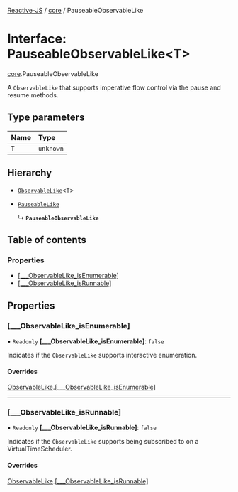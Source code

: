 [Reactive-JS](../README.md) / [core](../modules/core.md) / PauseableObservableLike

# Interface: PauseableObservableLike<T\>

[core](../modules/core.md).PauseableObservableLike

A `ObservableLike` that supports imperative flow control
via the pause and resume methods.

## Type parameters

| Name | Type |
| :------ | :------ |
| `T` | `unknown` |

## Hierarchy

- [`ObservableLike`](core.ObservableLike.md)<`T`\>

- [`PauseableLike`](core.PauseableLike.md)

  ↳ **`PauseableObservableLike`**

## Table of contents

### Properties

- [[\_\_\_ObservableLike\_isEnumerable]](core.PauseableObservableLike.md#[___observablelike_isenumerable])
- [[\_\_\_ObservableLike\_isRunnable]](core.PauseableObservableLike.md#[___observablelike_isrunnable])

## Properties

### [\_\_\_ObservableLike\_isEnumerable]

• `Readonly` **[\_\_\_ObservableLike\_isEnumerable]**: ``false``

Indicates if the `ObservableLike` supports interactive enumeration.

#### Overrides

[ObservableLike](core.ObservableLike.md).[[___ObservableLike_isEnumerable]](core.ObservableLike.md#[___observablelike_isenumerable])

___

### [\_\_\_ObservableLike\_isRunnable]

• `Readonly` **[\_\_\_ObservableLike\_isRunnable]**: ``false``

Indicates if the `ObservableLike` supports being subscribed to
on a VirtualTimeScheduler.

#### Overrides

[ObservableLike](core.ObservableLike.md).[[___ObservableLike_isRunnable]](core.ObservableLike.md#[___observablelike_isrunnable])
